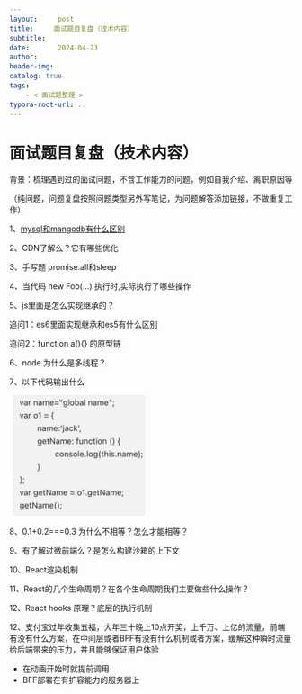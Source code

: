 ```yaml
---
layout:     post
title:     面试题目复盘（技术内容）
subtitle:  
date:       2024-04-23
author:     
header-img: 
catalog: true
tags:
    - < 面试题整理 >
typora-root-url: ..
---
```




# 面试题目复盘（技术内容）

背景：梳理遇到过的面试问题，不含工作能力的问题，例如自我介绍、离职原因等

（纯问题，问题复盘按照问题类型另外写笔记，为问题解答添加链接，不做重复工作）

1、[mysql和mangodb有什么区别](https://codingwithalice.github.io/2023/07/11/clickhouse-mysql-mongodb%E5%BC%82%E5%90%8C/)

2、CDN了解么？它有哪些优化

3、手写题 promise.all和sleep

4、当代码 new Foo(…) 执行时,实际执行了哪些操作

5、js里面是怎么实现继承的？

追问1：es6里面实现继承和es5有什么区别

追问2：function a(){} 的原型链

6、node 为什么是多线程？

7、以下代码输出什么

<img src="/../img/assets_2023/:var:folders:wx:9b8lvw1n7_q3l6b2xqgx1n5r0000gn:T:com.yinxiang.Mac:WebKitDnD.1FYig4:Image 20231105 170740.png" alt="Image 20231105 170740" style="zoom:47%;" />

8、0.1+0.2===0.3 为什么不相等？怎么才能相等？

9、有了解过微前端么？是怎么构建沙箱的上下文

10、React渲染机制

11、React的几个生命周期？在各个生命周期我们主要做些什么操作？

12、React hooks 原理？底层的执行机制

12、支付宝过年收集五福，大年三十晚上10点开奖，上千万、上亿的流量，前端有没有什么方案，在中间层或者BFF有没有什么机制或者方案，缓解这种瞬时流量给后端带来的压力，并且能够保证用户体验

- 在动画开始时就提前调用
- BFF部署在有扩容能力的服务器上
